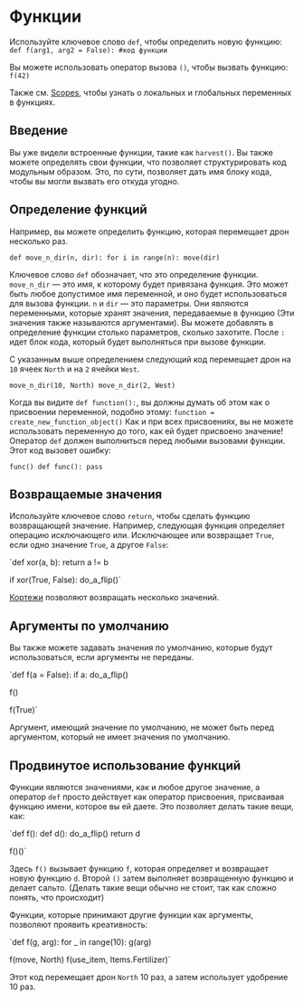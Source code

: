 # Функции
Используйте ключевое слово `def`, чтобы определить новую функцию:
`def f(arg1, arg2 = False):
	#код функции`

Вы можете использовать оператор вызова `()`, чтобы вызвать функцию:
`f(42)`

Также см. [Scopes](docs/scripting/scopes.md), чтобы узнать о локальных и глобальных переменных в функциях.

## Введение
Вы уже видели встроенные функции, такие как `harvest()`.
Вы также можете определять свои функции, что позволяет структурировать код модульным образом. Это, по сути, позволяет дать имя блоку кода, чтобы вы могли вызвать его откуда угодно.

## Определение функций
Например, вы можете определить функцию, которая перемещает дрон несколько раз.

`def move_n_dir(n, dir):
	for i in range(n):
		move(dir)`

Ключевое слово `def` обозначает, что это определение функции. `move_n_dir` — это имя, к которому будет привязана функция. Это может быть любое допустимое имя переменной, и оно будет использоваться для вызова функции.
`n` и `dir` — это параметры. Они являются переменными, которые хранят значения, передаваемые в функцию (Эти значения также называются аргументами). Вы можете добавлять в определение функции столько параметров, сколько захотите.
После `:` идет блок кода, который будет выполняться при вызове функции.

С указанным выше определением следующий код перемещает дрон на `10` ячеек `North` и на `2` ячейки `West`.

`move_n_dir(10, North)
move_n_dir(2, West)`

Когда вы видите `def function():`, вы должны думать об этом как о присвоении переменной, подобно этому:
`function = create_new_function_object()`
Как и при всех присвоениях, вы не можете использовать переменную до того, как ей будет присвоено значение!
Оператор `def` должен выполниться перед любыми вызовами функции.
Этот код вызовет ошибку:

`func()
def func():
	pass`

## Возвращаемые значения
Используйте ключевое слово `return`, чтобы сделать функцию возвращающей значение. 
Например, следующая функция определяет операцию исключающего или. Исключающее или возвращает `True`, если одно значение `True`, а другое `False`:

`def xor(a, b):
	return a != b

if xor(True, False):
	do_a_flip()`

[Кортежи](docs/scripting/tuples.md) позволяют возвращать несколько значений.

## Аргументы по умолчанию
Вы также можете задавать значения по умолчанию, которые будут использоваться, если аргументы не переданы.

`def f(a = False):
	if a:
		do_a_flip()

f()

f(True)`

Аргумент, имеющий значение по умолчанию, не может быть перед аргументом, который не имеет значения по умолчанию.

## Продвинутое использование функций
Функции являются значениями, как и любое другое значение, а оператор `def` просто действует как оператор присвоения, присваивая функцию имени, которое вы ей даете.
Это позволяет делать такие вещи, как:

`def f():
	def d():
		do_a_flip()
	return d

f()()`

Здесь `f()` вызывает функцию `f`, которая определяет и возвращает новую функцию `d`. Второй `()` затем выполняет возвращенную функцию и делает сальто.
(Делать такие вещи обычно не стоит, так как сложно понять, что происходит)

Функции, которые принимают другие функции как аргументы, позволяют проявить креативность:

`def f(g, arg):
	for _ in range(10):
		g(arg)

f(move, North)
f(use_item, Items.Fertilizer)`

Этот код перемещает дрон `North` 10 раз, а затем использует удобрение 10 раз.